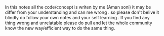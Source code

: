 In this notes all the code/concept is writen by me (Aman soni) it may be differ from your understanding and can me wrong . so please don't belive it blindly do follow your own notes and your self learning . If you find any thing wrong and unrelatable please do pull and let the whole community know the new way/efficient way to do the same thing.
